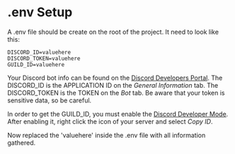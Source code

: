 # .env Setup

A .env file should be create on the root of the project. It need to look like this:

```
DISCORD_ID=valuehere
DISCORD_TOKEN=valuehere
GUILD_ID=valuehere
```

Your Discord bot info can be found on the [Discord Developers Portal](https://discord.com/developers). The DISCORD_ID is the APPLICATION ID on the *General Information* tab. The DISCORD_TOKEN is the TOKEN on the *Bot* tab. Be aware that your token is sensitive data, so be careful.

In order to get the GUILD_ID, you must enable the [Discord Developer Mode](https://discord.com/developers/docs/game-sdk/store#application-test-mode). After enabling it, right click the icon of your server and select *Copy ID*.

Now replaced the 'valuehere' inside the .env file with all information gathered.
